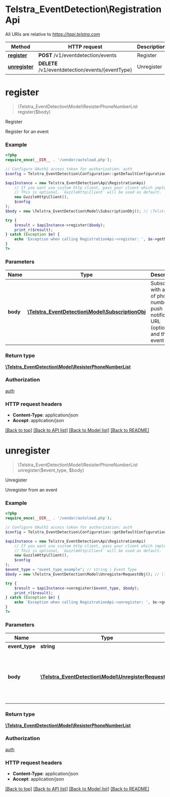 # Telstra_EventDetection\RegistrationApi

All URIs are relative to *https://tapi.telstra.com*

Method | HTTP request | Description
------------- | ------------- | -------------
[**register**](RegistrationApi.md#register) | **POST** /v1/eventdetection/events | Register
[**unregister**](RegistrationApi.md#unregister) | **DELETE** /v1/eventdetection/events/{eventType} | Unregister


# **register**
> \Telstra_EventDetection\Model\ResisterPhoneNumberList register($body)

Register

Register for an event

### Example
```php
<?php
require_once(__DIR__ . '/vendor/autoload.php');

// Configure OAuth2 access token for authorization: auth
$config = Telstra_EventDetection\Configuration::getDefaultConfiguration()->setAccessToken('YOUR_ACCESS_TOKEN');

$apiInstance = new Telstra_EventDetection\Api\RegistrationApi(
    // If you want use custom http client, pass your client which implements `GuzzleHttp\ClientInterface`.
    // This is optional, `GuzzleHttp\Client` will be used as default.
    new GuzzleHttp\Client(),
    $config
);
$body = new \Telstra_EventDetection\Model\SubscriptionObj(); // \Telstra_EventDetection\Model\SubscriptionObj | Subscribe with a list of phone numbers, push notification URL (optional) and the event type.

try {
    $result = $apiInstance->register($body);
    print_r($result);
} catch (Exception $e) {
    echo 'Exception when calling RegistrationApi->register: ', $e->getMessage(), PHP_EOL;
}
?>
```

### Parameters

Name | Type | Description  | Notes
------------- | ------------- | ------------- | -------------
 **body** | [**\Telstra_EventDetection\Model\SubscriptionObj**](../Model/SubscriptionObj.md)| Subscribe with a list of phone numbers, push notification URL (optional) and the event type. |

### Return type

[**\Telstra_EventDetection\Model\ResisterPhoneNumberList**](../Model/ResisterPhoneNumberList.md)

### Authorization

[auth](../../README.md#auth)

### HTTP request headers

 - **Content-Type**: application/json
 - **Accept**: application/json

[[Back to top]](#) [[Back to API list]](../../README.md#documentation-for-api-endpoints) [[Back to Model list]](../../README.md#documentation-for-models) [[Back to README]](../../README.md)

# **unregister**
> \Telstra_EventDetection\Model\ResisterPhoneNumberList unregister($event_type, $body)

Unregister

Unregister from an event

### Example
```php
<?php
require_once(__DIR__ . '/vendor/autoload.php');

// Configure OAuth2 access token for authorization: auth
$config = Telstra_EventDetection\Configuration::getDefaultConfiguration()->setAccessToken('YOUR_ACCESS_TOKEN');

$apiInstance = new Telstra_EventDetection\Api\RegistrationApi(
    // If you want use custom http client, pass your client which implements `GuzzleHttp\ClientInterface`.
    // This is optional, `GuzzleHttp\Client` will be used as default.
    new GuzzleHttp\Client(),
    $config
);
$event_type = "event_type_example"; // string | Event Type
$body = new \Telstra_EventDetection\Model\UnregisterRequestObj(); // \Telstra_EventDetection\Model\UnregisterRequestObj | List of subscribed phone numbers and notification URL (optional)

try {
    $result = $apiInstance->unregister($event_type, $body);
    print_r($result);
} catch (Exception $e) {
    echo 'Exception when calling RegistrationApi->unregister: ', $e->getMessage(), PHP_EOL;
}
?>
```

### Parameters

Name | Type | Description  | Notes
------------- | ------------- | ------------- | -------------
 **event_type** | **string**| Event Type |
 **body** | [**\Telstra_EventDetection\Model\UnregisterRequestObj**](../Model/UnregisterRequestObj.md)| List of subscribed phone numbers and notification URL (optional) |

### Return type

[**\Telstra_EventDetection\Model\ResisterPhoneNumberList**](../Model/ResisterPhoneNumberList.md)

### Authorization

[auth](../../README.md#auth)

### HTTP request headers

 - **Content-Type**: application/json
 - **Accept**: application/json

[[Back to top]](#) [[Back to API list]](../../README.md#documentation-for-api-endpoints) [[Back to Model list]](../../README.md#documentation-for-models) [[Back to README]](../../README.md)


